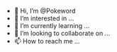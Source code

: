 - 👋 Hi, I’m @Pokeword
- 👀 I’m interested in ...
- 🌱 I’m currently learning ...
- 💞️ I’m looking to collaborate on ...
- 📫 How to reach me ...

<!---
Pokeword/Pokeword is a ✨ special ✨ repository because its `README.md` (this file) appears on your GitHub profile.
You can click the Preview link to take a look at your changes.
--->

